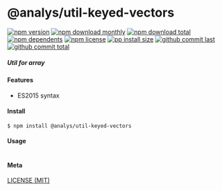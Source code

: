 # @analys/util-keyed-vectors

[![npm version][badge-npm-version]][url-npm]
[![npm download monthly][badge-npm-download-monthly]][url-npm]
[![npm download total][badge-npm-download-total]][url-npm]
[![npm dependents][badge-npm-dependents]][url-github]
[![npm license][badge-npm-license]][url-npm]
[![pp install size][badge-pp-install-size]][url-pp]
[![github commit last][badge-github-last-commit]][url-github]
[![github commit total][badge-github-commit-count]][url-github]

[//]: <> (Shields)
[badge-npm-version]: https://flat.badgen.net/npm/cell/@analys/util-keyed-vectors
[badge-npm-download-monthly]: https://flat.badgen.net/npm/dm/@analys/util-keyed-vectors
[badge-npm-download-total]:https://flat.badgen.net/npm/dt/@analys/util-keyed-vectors
[badge-npm-dependents]: https://flat.badgen.net/npm/dependents/@analys/util-keyed-vectors
[badge-npm-license]: https://flat.badgen.net/npm/license/@analys/util-keyed-vectors
[badge-pp-install-size]: https://flat.badgen.net/packagephobia/install/@analys/util-keyed-vectors
[badge-github-last-commit]: https://flat.badgen.net/github/last-commit/hoyeungw/vect
[badge-github-commit-count]: https://flat.badgen.net/github/commits/hoyeungw/vect

[//]: <> (Link)
[url-npm]: https://npmjs.org/package/@analys/util-keyed-vectors
[url-pp]: https://packagephobia.now.sh/result?p=@analys/util-keyed-vectors
[url-github]: https://github.com/hoyeungw/vect

##### Util for array

#### Features

- ES2015 syntax

#### Install
```console
$ npm install @analys/util-keyed-vectors
```

#### Usage
```js
```

#### Meta
[LICENSE (MIT)](LICENSE)
